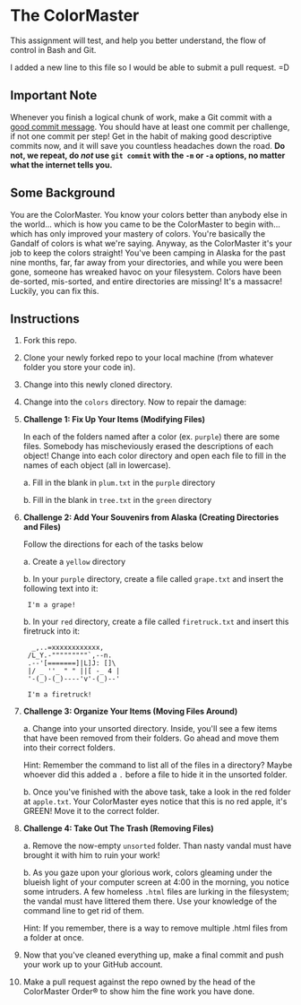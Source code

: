 # The ColorMaster #

This assignment will test, and help you better understand, the flow of control in Bash and Git.

I added a new line to this file so I would be able to submit a pull request. =D

## Important Note ##

Whenever you finish a logical chunk of work, make a Git commit with a [good commit message](http://tbaggery.com/2008/04/19/a-note-about-git-commit-messages.html). You should have at least one commit per challenge, if not one commit per step! Get in the habit of making good descriptive commits now, and it will save you countless headaches down the road. **Do not, we repeat, do *not* use `git commit` with the `-m` or `-a` options, no matter what the internet tells you.**

## Some Background ##

You are the ColorMaster. You know your colors better than anybody else in the world... which is how you came to be the ColorMaster to begin with... which has only improved your mastery of colors. You're basically the Gandalf of colors is what we're saying. Anyway, as the ColorMaster it's your job to keep the colors straight! You've been camping in Alaska for the past nine months, far, far away from your directories, and while you were been gone, someone has wreaked havoc on your filesystem. Colors have been de-sorted, mis-sorted, and entire directories are missing! It's a massacre! Luckily, you can fix this.

## Instructions ##

1. Fork this repo.
2. Clone your newly forked repo to your local machine (from whatever folder you store your code in).
3. Change into this newly cloned directory.
4. Change into the `colors` directory. Now to repair the damage:
5. **Challenge 1: Fix Up Your Items (Modifying Files)**

    In each of the folders named after a color (ex. `purple`) there are some files. Somebody has mischeviously erased the descriptions of each object! Change into each color directory and open each file to fill in the names of each object (all in lowercase).

    a. Fill in the blank in `plum.txt` in the `purple` directory

    b. Fill in the blank in `tree.txt` in the `green` directory

6. **Challenge 2: Add Your Souvenirs from Alaska (Creating Directories and Files)**

    Follow the directions for each of the tasks below

    a. Create a `yellow` directory

    b. In your `purple` directory, create a file called `grape.txt` and insert the following text into it:

        I'm a grape!

    b. In your `red` directory, create a file called `firetruck.txt` and insert this firetruck into it:

         _,..=xxxxxxxxxxxx,
        /L_Y.-"""""""""`,--n.
        .--'[=======]|L]J: []\
        |/ _ ''_ " " ||[ -_ 4 |
        '-(_)-(_)----'v'-(_)--'

        I'm a firetruck!

7. **Challenge 3: Organize Your Items (Moving Files Around)**

    a. Change into your unsorted directory. Inside, you'll see a few items that have been removed from their folders. Go ahead and move them into their correct folders.

    Hint: Remember the command to list all of the files in a directory? Maybe whoever did this added a `.` before a file to hide it in the unsorted folder.

    b. Once you've finished with the above task, take a look in the red folder at `apple.txt`. Your ColorMaster eyes notice that this is no red apple, it's GREEN! Move it to the correct folder.

8. **Challenge 4: Take Out The Trash (Removing Files)**

    a. Remove the now-empty `unsorted` folder. Than nasty vandal must have brought it with him to ruin your work!

    b. As you gaze upon your glorious work, colors gleaming under the blueish light of your computer screen at 4:00 in the morning, you notice some intruders. A few homeless `.html` files are lurking in the filesystem; the vandal must have littered them there. Use your knowledge of the command line to get rid of them.

    Hint: If you remember, there is a way to remove multiple .html files from a folder at once.

9. Now that you've cleaned everything up, make a final commit and push your work up to your GitHub account.

10. Make a pull request against the repo owned by the head of the ColorMaster Order® to show him the fine work you have done.
